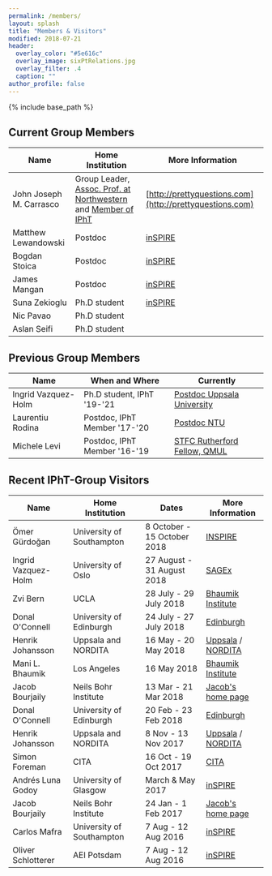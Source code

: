 ```yaml
---
permalink: /members/
layout: splash
title: "Members & Visitors"
modified: 2018-07-21
header:
  overlay_color: "#5e616c"
  overlay_image: sixPtRelations.jpg
  overlay_filter: .4
  caption: ""
author_profile: false
---
```


{% include base_path %}


## Current Group Members

| Name                    | Home Institution      | More Information                                          |
| ----------------------- | --------------------- | --------------------------------------------------------  |
| John Joseph M. Carrasco | Group Leader, [Assoc. Prof. at Northwestern](https://www.physics.northwestern.edu/people/faculty/core-faculty/) and [Member of IPhT](https://www.ipht.fr/en/Phocea/Membres/Annuaire/index.php?uid=jcarrasc) | [http://prettyquestions.com](http://prettyquestions.com) |
| Matthew Lewandowski | Postdoc               | [inSPIRE](http://inspirehep.net/search?p=exactauthor%3AMatthew.Lewandowski.1&sf=earliestdate) |
| Bogdan Stoica        | Postdoc               | [inSPIRE](https://inspirehep.net/authors/1274410?ui-citation-summary=true) |
| James Mangan         | Postdoc               | [inSPIRE](https://inspirehep.net/authors/1829937) |
| Suna Zekioglu | Ph.D student                | [inSPIRE](http://inspirehep.net/author/profile/S.Zekioglu.1) |
| Nic Pavao | Ph.D student                | |
| Aslan Seifi | Ph.D student                | |


## Previous Group Members

| Name                    |  When and Where      | Currently                                |
| ----------------------- | --------------------- | --------------------------------------------------------  |
| Ingrid Vazquez-Holm | Ph.D student, IPhT '19-'21           |  [Postdoc Uppsala University](http://inspirehep.net/author/profile/I.A.Vazquez.Holm.1)                                                             |
| Laurentiu Rodina        | Postdoc, IPhT Member '17-'20         | [Postdoc NTU](https://inspirehep.net/authors/1607940?ui-citation-summary=true) |
| Michele Levi            | Postdoc, IPhT Member '16-'19        | [STFC Rutherford Fellow, QMUL](https://www.qmul.ac.uk/maths/profiles/michelelevi.html) |

## Recent IPhT-Group Visitors

| Name                    | Home Institution      |  Dates                           | More Information                                          |
| ----------------------- | --------------------- | -------------------------------- | --------------------------------------------------------  |
| Ömer Gürdoğan           |  University of Southampton |  8 October - 15 October 2018 | [INSPIRE](http://inspirehep.net/search?p=exactauthor%3AO.C.Gurdogan.1&sf=earliestdate) |
| Ingrid Vazquez-Holm     |  University of Oslo |  27 August - 31 August 2018 | [SAGEx](http://sagex.org) |
| Zvi Bern       |  UCLA |  28 July - 29 July 2018 | [Bhaumik Institute](http://bhaumik-institute.physics.ucla.edu/)  |
| Donal O'Connell       | University of Edinburgh  | 24 July - 27 July 2018 | [Edinburgh](https://www.ph.ed.ac.uk/people/donal-oconnell)  |
| Henrik Johansson       | Uppsala and  NORDITA  | 16 May - 20 May 2018 | [Uppsala](http://www.physics.uu.se/research/theoretical-physics/people/henrik-johansson/) / [NORDITA](https://www.nordita.org/people/staff/index.php?u=henrik.johansson)  |
| Mani L. Bhaumik       |  Los Angeles | 16 May 2018 | [Bhaumik Institute](http://bhaumik-institute.physics.ucla.edu/biography.html)  |
| Jacob Bourjaily          | Neils Bohr Institute  | 13 Mar  - 21 Mar 2018  | [Jacob's home page](http://www-personal.umich.edu/~jbourj/) |
| Donal O'Connell       | University of Edinburgh  | 20 Feb - 23 Feb 2018 | [Edinburgh](https://www.ph.ed.ac.uk/people/donal-oconnell)  |
| Henrik Johansson       | Uppsala and  NORDITA  | 8 Nov - 13 Nov 2017 | [Uppsala](http://www.physics.uu.se/research/theoretical-physics/people/henrik-johansson/) / [NORDITA](https://www.nordita.org/people/staff/index.php?u=henrik.johansson)  |
| Simon Foreman       | CITA  | 16 Oct - 19 Oct 2017| [CITA](http://www.cita.utoronto.ca/~sforeman/)   |
| Andrés Luna Godoy       | University of Glasgow | March & May 2017| [inSPIRE](http://inspirehep.net/author/profile/A.Luna.1)   |
| Jacob Bourjaily          | Neils Bohr Institute  | 24 Jan - 1 Feb 2017  | [Jacob's home page](http://www-personal.umich.edu/~jbourj/) |
| Carlos Mafra       | University of Southampton | 7 Aug - 12 Aug 2016 | [inSPIRE](http://inspirehep.net/author/profile/C.R.Mafra.1)   |
| Oliver Schlotterer  | AEI Potsdam  |  7 Aug - 12 Aug 2016 | [inSPIRE](http://inspirehep.net/author/profile/O.Schlotterer.1) |
